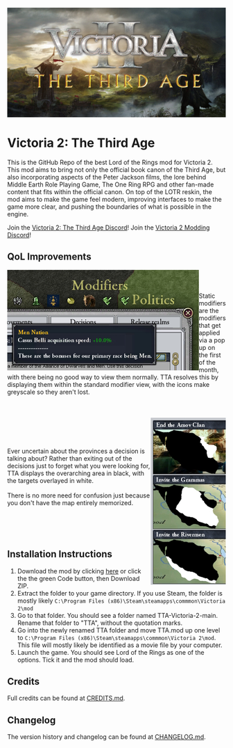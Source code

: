 ![Victoria 2: The Third Age](/banner.jpg)

# Victoria 2: The Third Age
This is the GitHub Repo of the best Lord of the Rings mod for Victoria 2. This mod aims to bring not only the official book canon of the Third Age, but also incorporating aspects of the Peter Jackson films, the lore behind Middle Earth Role Playing Game, The One Ring RPG and other fan-made content that fits within the official canon. On top of the LOTR reskin, the mod aims to make the game feel modern, improving interfaces to make the game more clear, and pushing the boundaries of what is possible in the engine.

Join the [Victoria 2: The Third Age Discord](https://discord.gg/t98UUdHETw)! Join the [Victoria 2 Modding Discord](https://discord.gg/EbY7qaA)!

## QoL Improvements

<img src="static_modifiers.jpg" align="left"/>

<br>
<br>
<br>
Static modifiers are the modifiers that get applied via a pop up on the first of the month, with there being no good way to view them normally. TTA resolves this by displaying them within the standard modifier view, with the icons make greyscale so they aren't lost.
<br>
<br>
<br>

<br>

<img src="map_locations.jpg" align="right"/>

<br>
<br>
<br>
<br>
Ever uncertain about the provinces a decision is talking about? Rather than exiting out of the decisions just to forget what you were looking for, TTA displays the overarching area in black, with the targets overlayed in white.
<br>
<br>
There is no more need for confusion just because you don't have the map entirely memorized.
<br>
<br>
<br>
<br>

<br>

## Installation Instructions
1. Download the mod by clicking [here](https://github.com/The-Third-Age/TTA-Victoria-2/archive/main.zip) or click the the green Code button, then Download ZIP.
2. Extract the folder to your game directory. If you use Steam, the folder is mostly likely `C:\Program Files (x86)\Steam\steamapps\commmon\Victoria 2\mod`
3. Go to that folder. You should see a folder named TTA-Victoria-2-main. Rename that folder to "TTA", without the quotation marks.
4. Go into the newly renamed TTA folder and move TTA.mod up one level to `C:\Program Files (x86)\Steam\steamapps\commmon\Victoria 2\mod`. This file will mostly likely be identified as a movie file by your computer.
5. Launch the game. You should see Lord of the Rings as one of the options. Tick it and the mod should load.

## Credits
Full credits can be found at [CREDITS.md](/CREDITS.md).

## Changelog
The version history and changelog can be found at [CHANGELOG.md](/CHANGELOG.md).
